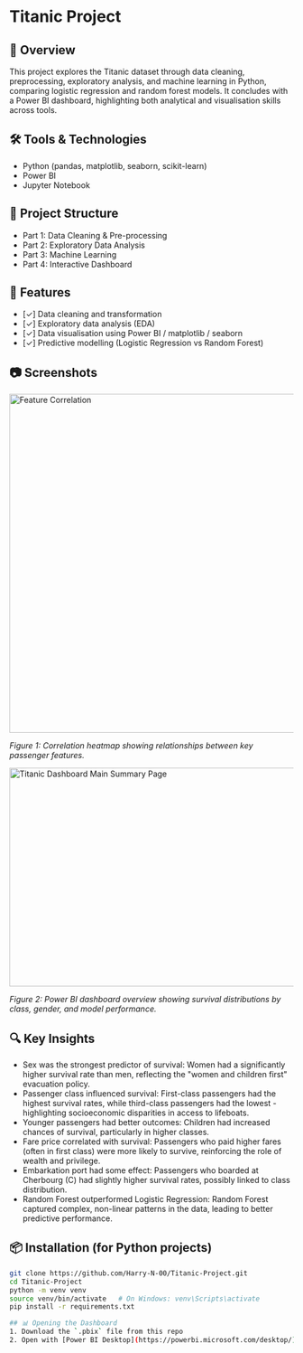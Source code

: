 # Titanic Project

## 📌 Overview
This project explores the Titanic dataset through data cleaning, preprocessing, exploratory analysis, and machine learning in Python, comparing logistic regression and random forest models. It concludes with a Power BI dashboard, highlighting both analytical and visualisation skills across tools.

## 🛠️ Tools & Technologies
- Python (pandas, matplotlib, seaborn, scikit-learn)
- Power BI
- Jupyter Notebook

## 📁 Project Structure
- Part 1: Data Cleaning & Pre-processing
- Part 2: Exploratory Data Analysis
- Part 3: Machine Learning
- Part 4: Interactive Dashboard


## 🚀 Features
- [✓] Data cleaning and transformation
- [✓] Exploratory data analysis (EDA)
- [✓] Data visualisation using Power BI / matplotlib / seaborn
- [✓] Predictive modelling (Logistic Regression vs Random Forest)

## 📷 Screenshots
<img src="https://github.com/user-attachments/assets/2d898f30-dc93-4518-88cd-5414e5b85e5e" width="600" alt="Feature Correlation" />

*Figure 1: Correlation heatmap showing relationships between key passenger features.*

<img width="700" height="387" alt="Titanic Dashboard Main Summary Page" src="https://github.com/user-attachments/assets/ec35af4a-2c88-489d-a0fd-88f09c324c00" />

*Figure 2: Power BI dashboard overview showing survival distributions by class, gender, and model performance.*

## 🔍 Key Insights
- Sex was the strongest predictor of survival: Women had a significantly higher survival rate than men, reflecting the "women and children first" evacuation policy.
- Passenger class influenced survival: First-class passengers had the highest survival rates, while third-class passengers had the lowest - highlighting socioeconomic disparities in access to lifeboats.
- Younger passengers had better outcomes: Children had increased chances of survival, particularly in higher classes.
- Fare price correlated with survival: Passengers who paid higher fares (often in first class) were more likely to survive, reinforcing the role of wealth and privilege.
- Embarkation port had some effect: Passengers who boarded at Cherbourg (C) had slightly higher survival rates, possibly linked to class distribution.
- Random Forest outperformed Logistic Regression: Random Forest captured complex, non-linear patterns in the data, leading to better predictive performance.

## 📦 Installation (for Python projects)
```bash
git clone https://github.com/Harry-N-00/Titanic-Project.git
cd Titanic-Project
python -m venv venv
source venv/bin/activate   # On Windows: venv\Scripts\activate
pip install -r requirements.txt

## 📊 Opening the Dashboard
1. Download the `.pbix` file from this repo
2. Open with [Power BI Desktop](https://powerbi.microsoft.com/desktop/)
